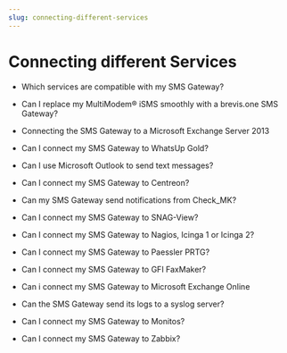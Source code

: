 ```yaml
---
slug: connecting-different-services
---
```


# Connecting different Services

  * Which services are compatible with my SMS Gateway?

  * Can I replace my MultiModem® iSMS smoothly with a brevis.one SMS Gateway?

  * Connecting the SMS Gateway to a Microsoft Exchange Server 2013

  * Can I connect my SMS Gateway to WhatsUp Gold?

  * Can I use Microsoft Outlook to send text messages?

  * Can I connect my SMS Gateway to Centreon?

  * Can my SMS Gateway send notifications from Check_MK?

  * Can I connect my SMS Gateway to SNAG-View? 

  * Can I connect my SMS Gateway to Nagios, Icinga 1 or Icinga 2?

  * Can I connect my SMS Gateway to Paessler PRTG?

  * Can I connect my SMS Gateway to GFI FaxMaker?

  * Can i connect my SMS Gateway to Microsoft Exchange Online

  * Can the SMS Gateway send its logs to a syslog server?

  * Can I connect my SMS Gateway to Monitos?

  * Can I connect my SMS Gateway to Zabbix?

